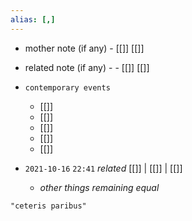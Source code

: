 ```yaml
---
alias: [,]
---
```

- mother note (if any)
		- [[]] [[]]
- related note (if any) -
		- [[]] [[]]
- `contemporary events`
	- [[]]
	- [[]]
	- [[]]
	- [[]]
	- [[]]

- `2021-10-16`  `22:41` _related_ [[]] | [[]] | [[]]
	- _other things remaining equal_

```query
"ceteris paribus"
```